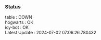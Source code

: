 ### Status


table : DOWN  
hogwarts : OK  
icy-bot : OK  
Latest Update : 2024-07-02 07:09:26.780432
